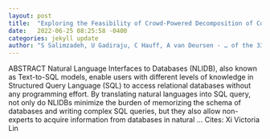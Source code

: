 ```yaml
---
layout: post
title:  "Exploring the Feasibility of Crowd-Powered Decomposition of Complex User Questions in Text-to-SQL Tasks"
date:   2022-06-25 08:25:58 -0400
categories: jekyll update
author: "S Salimzadeh, U Gadiraju, C Hauff, A van Deursen - … of the 33rd ACM Conference on …, 2022"
---
```

ABSTRACT Natural Language Interfaces to Databases (NLIDB), also known as Text-to-SQL models, enable users with different levels of knowledge in Structured Query Language (SQL) to access relational databases without any programming effort. By translating natural languages into SQL query, not only do NLIDBs minimize the burden of memorizing the schema of databases and writing complex SQL queries, but they also allow non-experts to acquire information from databases in natural …
Cites: ‪Xi Victoria Lin‬  